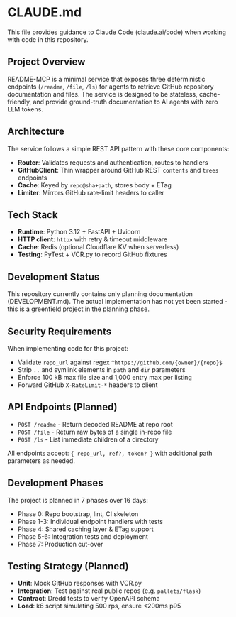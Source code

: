 # CLAUDE.md

This file provides guidance to Claude Code (claude.ai/code) when working with code in this repository.

## Project Overview

README-MCP is a minimal service that exposes three deterministic endpoints (`/readme`, `/file`, `/ls`) for agents to retrieve GitHub repository documentation and files. The service is designed to be stateless, cache-friendly, and provide ground-truth documentation to AI agents with zero LLM tokens.

## Architecture

The service follows a simple REST API pattern with these core components:
- **Router**: Validates requests and authentication, routes to handlers
- **GitHubClient**: Thin wrapper around GitHub REST `contents` and `trees` endpoints  
- **Cache**: Keyed by `repo@sha+path`, stores body + ETag
- **Limiter**: Mirrors GitHub rate-limit headers to caller

## Tech Stack

- **Runtime**: Python 3.12 + FastAPI + Uvicorn
- **HTTP client**: `httpx` with retry & timeout middleware
- **Cache**: Redis (optional Cloudflare KV when serverless)
- **Testing**: PyTest + VCR.py to record GitHub fixtures

## Development Status

This repository currently contains only planning documentation (DEVELOPMENT.md). The actual implementation has not yet been started - this is a greenfield project in the planning phase.

## Security Requirements

When implementing code for this project:
- Validate `repo_url` against regex `^https://github.com/{owner}/{repo}$`
- Strip `..` and symlink elements in `path` and `dir` parameters
- Enforce 100 kB max file size and 1,000 entry max per listing
- Forward GitHub `X-RateLimit-*` headers to client

## API Endpoints (Planned)

- `POST /readme` - Return decoded README at repo root
- `POST /file` - Return raw bytes of a single in-repo file  
- `POST /ls` - List immediate children of a directory

All endpoints accept: `{ repo_url, ref?, token? }` with additional path parameters as needed.

## Development Phases

The project is planned in 7 phases over 16 days:
- Phase 0: Repo bootstrap, lint, CI skeleton
- Phase 1-3: Individual endpoint handlers with tests
- Phase 4: Shared caching layer & ETag support
- Phase 5-6: Integration tests and deployment
- Phase 7: Production cut-over

## Testing Strategy (Planned)

- **Unit**: Mock GitHub responses with VCR.py
- **Integration**: Test against real public repos (e.g. `pallets/flask`)
- **Contract**: Dredd tests to verify OpenAPI schema
- **Load**: k6 script simulating 500 rps, ensure <200ms p95